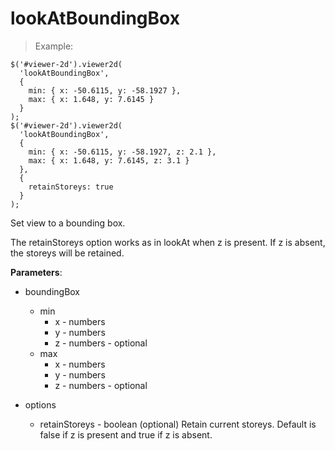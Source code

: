 # lookAtBoundingBox

> Example:

```javascript--jquery
$('#viewer-2d').viewer2d(
  'lookAtBoundingBox',
  {
    min: { x: -50.6115, y: -58.1927 },
    max: { x: 1.648, y: 7.6145 }
  }
);
$('#viewer-2d').viewer2d(
  'lookAtBoundingBox',
  {
    min: { x: -50.6115, y: -58.1927, z: 2.1 },
    max: { x: 1.648, y: 7.6145, z: 3.1 }
  },
  {
    retainStoreys: true
  }
);
```

Set view to a bounding box.

The retainStoreys option works as in lookAt when z is present. If z is absent, the storeys will be retained.

**Parameters**:

- boundingBox
    - min
        - x - numbers
        - y - numbers
        - z - numbers - optional
    - max
        - x - numbers
        - y - numbers
        - z - numbers - optional

- options
    - retainStoreys - boolean (optional) Retain current storeys. Default is false if z is present and true if z is absent.
